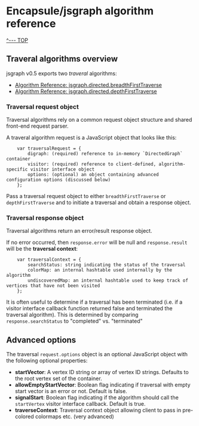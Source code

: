 # Encapsule/jsgraph algorithm reference

[^--- TOP](../README.md)

## Traveral algorithms overview

jsgraph v0.5 exports two _traveral_ algorithms:

- [Algorithm Reference: jsgraph.directed.breadthFirstTraverse](./algorithm-bft.md)
- [Algorithm Reference: jsgraph.directed.depthFirstTraverse](./algorithm-dft.md)

### Traversal request object

Traversal algorithms rely on a common request object structure and shared front-end request parser.

A traveral algorithm request is a JavaScript object that looks like this:

        var traversalRequest = {
            digraph: (required) reference to in-memory `DirectedGraph` container
            visitor: (required) reference to client-defined, algorithm-specific visitor interface object
            options: (optional) an object containing advanced configuration options (discussed below)
        };

Pass a traversal request object to either `breadthFirstTraverse` or `depthFirstTraverse` and to initiate a traversal and obtain a response object.

### Traversal response object

Traversal algorithms return an error/result response object.

If no error occurred, then `response.error` will be null and `response.result` will be the **traversal context**:

        var traversalContext = {
            searchStatus: string indicating the status of the traversal
            colorMap: an internal hashtable used internally by the algorithm
            undiscoveredMap: an internal hashtable used to keep track of vertices that have not been visited
        };

It is often useful to determine if a traversal has been terminated (i.e. if a visitor interface callback function returned false and terminated the traversal algorithm). This is determined by comparing `response.searchStatus` to "completed" vs. "terminated"

## Advanced options

The traversal `request.options` object is an optional JavaScript object with the following optional properties:

- **startVector**: A vertex ID string or array of vertex ID strings. Defaults to the root vertex set of the container.
- **allowEmptyStartVector**: Boolean flag indicating if traversal with empty start vector is an error or not. Default is false.
- **signalStart**: Boolean flag indicating if the algorithm should call the `startVertex` visitor interface callback. Default is true.
- **traverseContext**: Traversal context object allowing client to pass in pre-colored colormaps etc. (very advanced)







             




